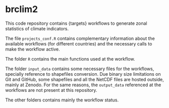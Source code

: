 # brclim2

This code repository contains {targets} workflows to generate zonal statistics of climate indicators.

The file `projects_conf.R` contains complementary information about the available workflows (for different countries) and the necessary calls to make the workflow active.

The folder `R` contains the main functions used at the workflow.

The folder `input_data` contains some necessary files for the workflows, specially reference to shapefiles conversion. Due binary size limitations on Git and GitHub, some shapefiles and all the NetCDF files are hosted outside, mainly at Zenodo. For the same reasons, the `output_data` referenced at the workflows are not present at this repository.

The other folders contains mainly the workflow status.




